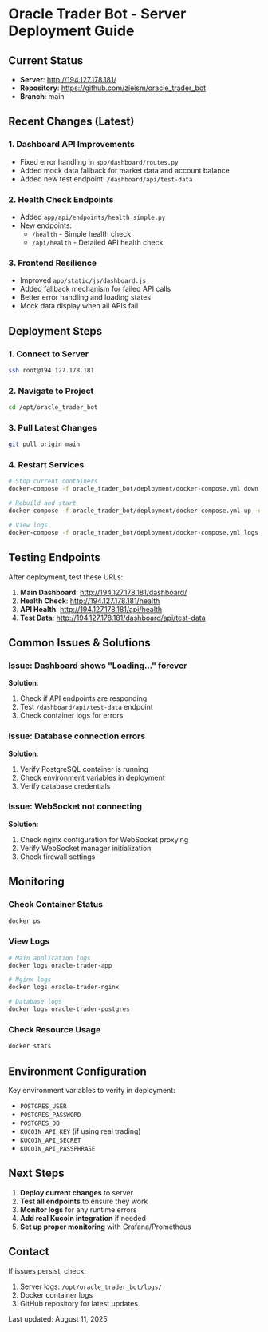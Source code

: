 # Oracle Trader Bot - Server Deployment Guide

## Current Status
- **Server**: http://194.127.178.181/
- **Repository**: https://github.com/zieism/oracle_trader_bot
- **Branch**: main

## Recent Changes (Latest)

### 1. Dashboard API Improvements
- Fixed error handling in `app/dashboard/routes.py`
- Added mock data fallback for market data and account balance
- Added new test endpoint: `/dashboard/api/test-data`

### 2. Health Check Endpoints
- Added `app/api/endpoints/health_simple.py`
- New endpoints:
  - `/health` - Simple health check
  - `/api/health` - Detailed API health check

### 3. Frontend Resilience
- Improved `app/static/js/dashboard.js`
- Added fallback mechanism for failed API calls
- Better error handling and loading states
- Mock data display when all APIs fail

## Deployment Steps

### 1. Connect to Server
```bash
ssh root@194.127.178.181
```

### 2. Navigate to Project
```bash
cd /opt/oracle_trader_bot
```

### 3. Pull Latest Changes
```bash
git pull origin main
```

### 4. Restart Services
```bash
# Stop current containers
docker-compose -f oracle_trader_bot/deployment/docker-compose.yml down

# Rebuild and start
docker-compose -f oracle_trader_bot/deployment/docker-compose.yml up -d --build

# View logs
docker-compose -f oracle_trader_bot/deployment/docker-compose.yml logs -f oracle-trader
```

## Testing Endpoints

After deployment, test these URLs:

1. **Main Dashboard**: http://194.127.178.181/dashboard/
2. **Health Check**: http://194.127.178.181/health
3. **API Health**: http://194.127.178.181/api/health  
4. **Test Data**: http://194.127.178.181/dashboard/api/test-data

## Common Issues & Solutions

### Issue: Dashboard shows "Loading..." forever
**Solution**: 
1. Check if API endpoints are responding
2. Test `/dashboard/api/test-data` endpoint
3. Check container logs for errors

### Issue: Database connection errors
**Solution**:
1. Verify PostgreSQL container is running
2. Check environment variables in deployment
3. Verify database credentials

### Issue: WebSocket not connecting
**Solution**:
1. Check nginx configuration for WebSocket proxying
2. Verify WebSocket manager initialization
3. Check firewall settings

## Monitoring

### Check Container Status
```bash
docker ps
```

### View Logs
```bash
# Main application logs
docker logs oracle-trader-app

# Nginx logs  
docker logs oracle-trader-nginx

# Database logs
docker logs oracle-trader-postgres
```

### Check Resource Usage
```bash
docker stats
```

## Environment Configuration

Key environment variables to verify in deployment:
- `POSTGRES_USER`
- `POSTGRES_PASSWORD` 
- `POSTGRES_DB`
- `KUCOIN_API_KEY` (if using real trading)
- `KUCOIN_API_SECRET`
- `KUCOIN_API_PASSPHRASE`

## Next Steps

1. **Deploy current changes** to server
2. **Test all endpoints** to ensure they work
3. **Monitor logs** for any runtime errors
4. **Add real Kucoin integration** if needed
5. **Set up proper monitoring** with Grafana/Prometheus

## Contact

If issues persist, check:
1. Server logs: `/opt/oracle_trader_bot/logs/`
2. Docker container logs
3. GitHub repository for latest updates

Last updated: August 11, 2025
